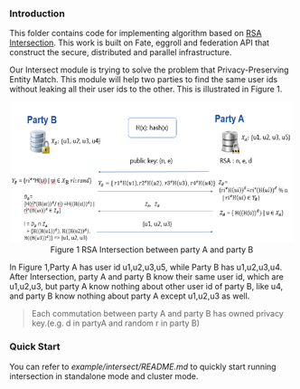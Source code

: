 ### Introduction

This  folder contains code for implementing algorithm based on [RSA Intersection](https://books.google.com.hk/books?id=zfvf37_YS8cC&pg=PA73&lpg=PA73&dq=rsa+commutative+encryption&source=bl&ots=LbOiyIlr3E&sig=IIWlTGeoU0C8dRiN10uH2OAwobQ&hl=zh-CN&sa=X&ved=0ahUKEwiLoozC1tbXAhVDnJQKHbP7DvAQ6AEIdTAJ#v=onepage&q&f=false). This work is built on Fate, eggroll and federation API that construct the secure, distributed and parallel infrastructure.

Our Intersect module is trying to solve the problem that Privacy-Preserving Entity Match.
This module will help two parties to find the same user ids without leaking all their user ids 
to the other. This is illustrated in Figure 1. 

<div style="text-align:center", align=center>
<img src="./images/sample.png" alt="sample" width="500" height="250" /><br/>
Figure 1 RSA Intersection between party A and party B</div>

In Figure 1,Party A has user id u1,u2,u3,u5, while Party B has u1,u2,u3,u4. After Intersection,
party A and party B know their same user id, which are u1,u2,u3, but party A know nothing about
other user id of party B, like u4, and party B know nothing about party A except u1,u2,u3 as well.
 
> Each commutation between party A and party B has owned privacy key.(e.g. d in partyA and random r in party B)

### Quick Start
You can refer to *example/intersect/README.md* to quickly start running intersection in standalone mode and cluster mode. 
